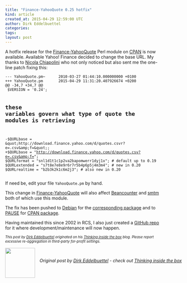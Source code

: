 ```yaml
---
title: "Finance-YahooQuote 0.25 hotfix"
kind: article
created_at: 2015-04-29 12:59:00 UTC
author: Dirk Eddelbuettel
categories: 
tags: 
layout: post
---
```

<p>A hotfix release for the <a href="http://dirk.eddelbuettel.com/code/yahooquote.html">Finance-YahooQuote</a> Perl module on <a href="http://www.cpan.org/authors/id/E/ED/EDD/">CPAN</a> is now available. Available Yahoo! Finance decided to change the base URL. My thanks to <a href="http://www.physik.uzh.ch/~nchiapol/">Nicola Chiapolini</a> who not only noticed but also sent me the one-line patch fixing this:</p>
<pre class="pl"><code>--- YahooQuote.pm~      2010-03-27 01:44:10.000000000 +0100
+++ YahooQuote.pm       2015-04-29 11:31:20.407926674 +0200
@@ -34,7 +34,7 @@
 $VERSION = &#39;0.24&#39;;
 
 ## these variables govern what type of quote the modules is retrieving
-$QURLbase = &quot;http://download.finance.yahoo.com/d/quotes.csvr?e=.csv&amp;f=&quot;;
+$QURLbase = &quot;http://download.finance.yahoo.com/d/quotes.csv?e=.csv&amp;f=&quot;;
 $QURLformat = &quot;snl1d1t1c1p2va2bapomwerr1dyj1x&quot;;        # default up to 0.19
 $QURLextended = &quot;s7t8e7e8e9r6r7r5b4p6p5j4m3m4&quot;;        # new in 0.20
 $QURLrealtime = &quot;b2b3k2k1c6m2j3&quot;; # also new in 0.20</code></pre>
<p>If need be, edit your file <code>YahooQuote.pm</code> by hand.</p>
<p>This change in <a href="http://dirk.eddelbuettel.com/code/yahooquote.html">Finance-YahooQuote</a> will also affect <a href="http://dirk.eddelbuettel.com/code/beancounter.html">Beancounter</a> and <a href="http://dirk.eddelbuettel.com/code/beancounter.html">smtm</a> both of which use this module.</p>
<p>The fix has been pushed to <a href="http://www.debian.org">Debian</a> for the <a href="https://tracker.debian.org/pkg/finance-yahooquote">corresponding package</a> and to <a href="http://pause.perl.org/pause/query">PAUSE</a> for <a href="http://search.cpan.org/~edd/Finance-YahooQuote/YahooQuote.pm">CPAN package</a>.</p>
<p>Having maintained this since 2002 in RCS, I also just created a <a href="https://github.com/eddelbuettel/finance-yahooquote">GitHub repo</a> for it where development/maintenance will now happen.</p>
<p style="font-size:80%; font-style:italic;">
This post by <a href="http://dirk.eddelbuettel.com">Dirk Eddelbuettel</a> originated on his <a href="http://dirk.eddelbuettel.com/blog/">Thinking inside the box</a> blog. Please report excessive re-aggregation in third-party for-profit settings.
<p><div class="author">
  <img src="" style="width: 96px; height: 96;">
  <span style="position: absolute; padding: 32px 15px;">
    <i>Original post by <a href="http://twitter.com/">Dirk Eddelbuettel</a> - check out <a href="http://dirk.eddelbuettel.com/blog">Thinking inside the box   </a></i>
  </span>
</div>

